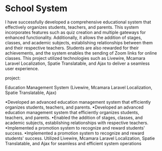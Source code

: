 # School System

I have successfully developed a comprehensive educational system that effectively organizes students, teachers, and parents. This system incorporates features such as quiz creation and multiple gateways for enhanced functionality. Additionally, it allows the addition of stages, classes, and academic subjects, establishing relationships between them and their respective teachers. Students are also rewarded for their achievements, and the system enables the sending of Zoom links for online classes. This project utilized technologies such as Livewire, Mcamara Laravel Localization, Spatie Translatable, and Ajax to deliver a seamless user experience.

project:

Education Management System (Livewire, Mcamara Laravel Localization, Spatie Translatable, Ajax)

•Developed an advanced education management system that efficiently organizes students, teachers, and parents.
•Developed an advanced education management system that efficiently organizes students, teachers, and parents.
•Enabled the addition of stages, classes, and academic subjects, establishing relationships with respective teachers.
•Implemented a promotion system to recognize and reward students' success.
•Implemented a promotion system to recognize and reward students' success.
Utilized Livewire, Mcamara Laravel Localization, Spatie Translatable, and Ajax for seamless and efficient system operations
